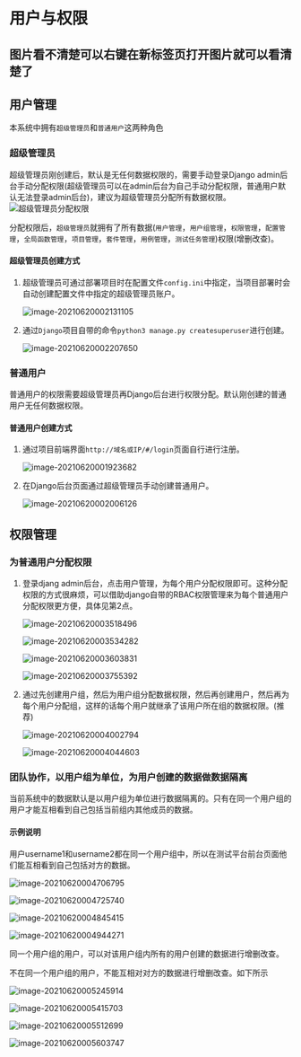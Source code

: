 # 用户与权限
## 图片看不清楚可以右键在新标签页打开图片就可以看清楚了
## 用户管理

本系统中拥有`超级管理员`和`普通用户`这两种角色

### 超级管理员

超级管理员刚创建后，默认是无任何数据权限的，需要手动登录Django admin后台手动分配权限(超级管理员可以在admin后台为自己手动分配权限，普通用户默认无法登录admin后台)，建议为超级管理员分配所有数据权限。
![超级管理员分配权限](../user-documentation-imgs/user-permission/superuser-permission.png)

分配权限后，`超级管理员`就拥有了所有数据(`用户管理`，`用户组管理`，`权限管理`，`配置管理`，`全局函数管理`，`项目管理`，`套件管理`，`用例管理`，`测试任务管理`)权限(增删改查)。

#### 超级管理员创建方式

1. 超级管理员可通过部署项目时在配置文件`config.ini`中指定，当项目部署时会自动创建配置文件中指定的超级管理员账户。

   ![image-20210620002131105](../user-documentation-imgs/user-permission/image-20210620002131105.png)

2. 通过`Django`项目自带的命令`python3 manage.py createsuperuser`进行创建。

   ![image-20210620002207650](../user-documentation-imgs/user-permission/image-20210620002207650.png)

### 普通用户

普通用户的权限需要超级管理员再Django后台进行权限分配。默认刚创建的普通用户无任何数据权限。

#### 普通用户创建方式

1. 通过项目前端界面`http://域名或IP/#/login`页面自行进行注册。

   ![image-20210620001923682](../user-documentation-imgs/user-permission/image-20210620001923682.png)

2. 在Django后台页面通过超级管理员手动创建普通用户。

   ![image-20210620002006126](../user-documentation-imgs/user-permission/image-20210620002006126.png)

## 权限管理

### 为普通用户分配权限

1. 登录djang admin后台，点击用户管理，为每个用户分配权限即可。这种分配权限的方式很麻烦，可以借助django自带的RBAC权限管理来为每个普通用户分配权限更方便，具体见第2点。

   ![image-20210620003518496](../user-documentation-imgs/user-permission/image-20210620003518496.png)

   ![image-20210620003534282](../user-documentation-imgs/user-permission/image-20210620003534282.png)

   ![image-20210620003603831](../user-documentation-imgs/user-permission/image-20210620003603831.png)

   ![image-20210620003755392](../user-documentation-imgs/user-permission/image-20210620003755392.png)

2. 通过先创建用户组，然后为用户组分配数据权限，然后再创建用户，然后再为每个用户分配组，这样的话每个用户就继承了该用户所在组的数据权限。(推荐)

   ![image-20210620004002794](../user-documentation-imgs/user-permission/image-20210620004002794.png)

   ![image-20210620004044603](../user-documentation-imgs/user-permission/image-20210620004044603.png)

### 团队协作，以用户组为单位，为用户创建的数据做数据隔离

当前系统中的数据默认是以用户组为单位进行数据隔离的。只有在同一个用户组的用户才能互相看到自己包括当前组内其他成员的数据。

#### 示例说明

用户username1和username2都在同一个用户组中，所以在测试平台前台页面他们能互相看到自己包括对方的数据。

![image-20210620004706795](../user-documentation-imgs/user-permission/image-20210620004706795.png)

![image-20210620004725740](../user-documentation-imgs/user-permission/image-20210620004725740.png)

![image-20210620004845415](../user-documentation-imgs/user-permission/image-20210620004845415.png)

![image-20210620004944271](../user-documentation-imgs/user-permission/image-20210620004944271.png)

同一个用户组的用户，可以对该用户组内所有的用户创建的数据进行增删改查。

不在同一个用户组的用户，不能互相对对方的数据进行增删改查。如下所示

![image-20210620005245914](../user-documentation-imgs/user-permission/image-20210620005245914.png)

![image-20210620005415703](../user-documentation-imgs/user-permission/image-20210620005415703.png)

![image-20210620005512699](../user-documentation-imgs/user-permission/image-20210620005512699.png)

![image-20210620005603747](../user-documentation-imgs/user-permission/image-20210620005603747.png)

